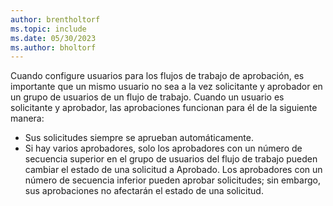 ```yaml
---
author: brentholtorf
ms.topic: include
ms.date: 05/30/2023
ms.author: bholtorf
---
```


Cuando configure usuarios para los flujos de trabajo de aprobación, es importante que un mismo usuario no sea a la vez solicitante y aprobador en un grupo de usuarios de un flujo de trabajo. Cuando un usuario es solicitante y aprobador, las aprobaciones funcionan para él de la siguiente manera:

* Sus solicitudes siempre se aprueban automáticamente.
* Si hay varios aprobadores, solo los aprobadores con un número de secuencia superior en el grupo de usuarios del flujo de trabajo pueden cambiar el estado de una solicitud a Aprobado. Los aprobadores con un número de secuencia inferior pueden aprobar solicitudes; sin embargo, sus aprobaciones no afectarán el estado de una solicitud.